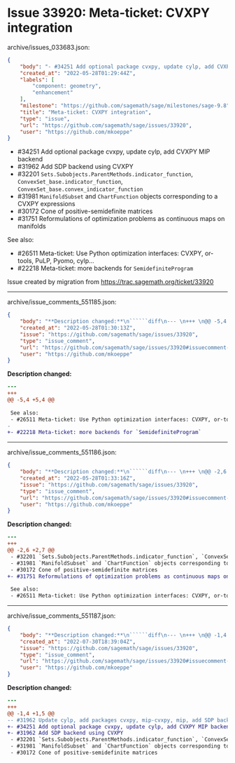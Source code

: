 # Issue 33920: Meta-ticket: CVXPY integration

archive/issues_033683.json:
```json
{
    "body": "- #34251 Add optional package cvxpy, update cylp, add CVXPY MIP backend\n- #31962 Add SDP backend using CVXPY\n- #32201 `Sets.Subobjects.ParentMethods.indicator_function`, `ConvexSet_base.indicator_function`, `ConvexSet_base.convex_indicator_function`\n- #31981 `ManifoldSubset` and `ChartFunction` objects corresponding to a CVXPY expressions\n- #30172 Cone of positive-semidefinite matrices\n- #31751 Reformulations of optimization problems as continuous maps on manifolds\n\nSee also:\n- #26511 Meta-ticket: Use Python optimization interfaces: CVXPY, or-tools, PuLP, Pyomo, cylp...\n- #22218 Meta-ticket: more backends for `SemidefiniteProgram`\n\nIssue created by migration from https://trac.sagemath.org/ticket/33920\n\n",
    "created_at": "2022-05-28T01:29:44Z",
    "labels": [
        "component: geometry",
        "enhancement"
    ],
    "milestone": "https://github.com/sagemath/sage/milestones/sage-9.8",
    "title": "Meta-ticket: CVXPY integration",
    "type": "issue",
    "url": "https://github.com/sagemath/sage/issues/33920",
    "user": "https://github.com/mkoeppe"
}
```
- #34251 Add optional package cvxpy, update cylp, add CVXPY MIP backend
- #31962 Add SDP backend using CVXPY
- #32201 `Sets.Subobjects.ParentMethods.indicator_function`, `ConvexSet_base.indicator_function`, `ConvexSet_base.convex_indicator_function`
- #31981 `ManifoldSubset` and `ChartFunction` objects corresponding to a CVXPY expressions
- #30172 Cone of positive-semidefinite matrices
- #31751 Reformulations of optimization problems as continuous maps on manifolds

See also:
- #26511 Meta-ticket: Use Python optimization interfaces: CVXPY, or-tools, PuLP, Pyomo, cylp...
- #22218 Meta-ticket: more backends for `SemidefiniteProgram`

Issue created by migration from https://trac.sagemath.org/ticket/33920





---

archive/issue_comments_551185.json:
```json
{
    "body": "**Description changed:**\n``````diff\n--- \n+++ \n@@ -5,4 +5,4 @@\n \n See also:\n - #26511 Meta-ticket: Use Python optimization interfaces: CVXPY, or-tools, PuLP, Pyomo, cylp...\n-\n+- #22218 Meta-ticket: more backends for `SemidefiniteProgram`\n``````\n",
    "created_at": "2022-05-28T01:30:13Z",
    "issue": "https://github.com/sagemath/sage/issues/33920",
    "type": "issue_comment",
    "url": "https://github.com/sagemath/sage/issues/33920#issuecomment-551185",
    "user": "https://github.com/mkoeppe"
}
```

**Description changed:**
``````diff
--- 
+++ 
@@ -5,4 +5,4 @@
 
 See also:
 - #26511 Meta-ticket: Use Python optimization interfaces: CVXPY, or-tools, PuLP, Pyomo, cylp...
-
+- #22218 Meta-ticket: more backends for `SemidefiniteProgram`
``````




---

archive/issue_comments_551186.json:
```json
{
    "body": "**Description changed:**\n``````diff\n--- \n+++ \n@@ -2,6 +2,7 @@\n - #32201 `Sets.Subobjects.ParentMethods.indicator_function`, `ConvexSet_base.indicator_function`, `ConvexSet_base.convex_indicator_function`\n - #31981 `ManifoldSubset` and `ChartFunction` objects corresponding to a CVXPY expressions\n - #30172 Cone of positive-semidefinite matrices\n+- #31751 Reformulations of optimization problems as continuous maps on manifolds\n \n See also:\n - #26511 Meta-ticket: Use Python optimization interfaces: CVXPY, or-tools, PuLP, Pyomo, cylp...\n``````\n",
    "created_at": "2022-05-28T01:33:16Z",
    "issue": "https://github.com/sagemath/sage/issues/33920",
    "type": "issue_comment",
    "url": "https://github.com/sagemath/sage/issues/33920#issuecomment-551186",
    "user": "https://github.com/mkoeppe"
}
```

**Description changed:**
``````diff
--- 
+++ 
@@ -2,6 +2,7 @@
 - #32201 `Sets.Subobjects.ParentMethods.indicator_function`, `ConvexSet_base.indicator_function`, `ConvexSet_base.convex_indicator_function`
 - #31981 `ManifoldSubset` and `ChartFunction` objects corresponding to a CVXPY expressions
 - #30172 Cone of positive-semidefinite matrices
+- #31751 Reformulations of optimization problems as continuous maps on manifolds
 
 See also:
 - #26511 Meta-ticket: Use Python optimization interfaces: CVXPY, or-tools, PuLP, Pyomo, cylp...
``````




---

archive/issue_comments_551187.json:
```json
{
    "body": "**Description changed:**\n``````diff\n--- \n+++ \n@@ -1,4 +1,5 @@\n-- #31962 Update cylp, add packages cvxpy, mip-cvxpy, mip, add SDP backend, add MIP backend\n+- #34251 Add optional package cvxpy, update cylp, add CVXPY MIP backend\n+- #31962 Add SDP backend using CVXPY\n - #32201 `Sets.Subobjects.ParentMethods.indicator_function`, `ConvexSet_base.indicator_function`, `ConvexSet_base.convex_indicator_function`\n - #31981 `ManifoldSubset` and `ChartFunction` objects corresponding to a CVXPY expressions\n - #30172 Cone of positive-semidefinite matrices\n``````\n",
    "created_at": "2022-07-30T18:39:04Z",
    "issue": "https://github.com/sagemath/sage/issues/33920",
    "type": "issue_comment",
    "url": "https://github.com/sagemath/sage/issues/33920#issuecomment-551187",
    "user": "https://github.com/mkoeppe"
}
```

**Description changed:**
``````diff
--- 
+++ 
@@ -1,4 +1,5 @@
-- #31962 Update cylp, add packages cvxpy, mip-cvxpy, mip, add SDP backend, add MIP backend
+- #34251 Add optional package cvxpy, update cylp, add CVXPY MIP backend
+- #31962 Add SDP backend using CVXPY
 - #32201 `Sets.Subobjects.ParentMethods.indicator_function`, `ConvexSet_base.indicator_function`, `ConvexSet_base.convex_indicator_function`
 - #31981 `ManifoldSubset` and `ChartFunction` objects corresponding to a CVXPY expressions
 - #30172 Cone of positive-semidefinite matrices
``````

